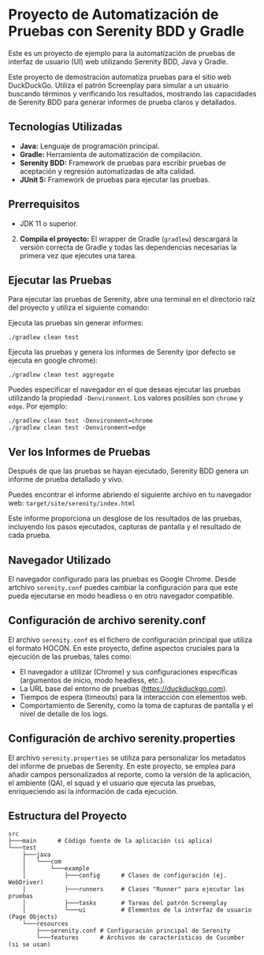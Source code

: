 # Proyecto de Automatización de Pruebas con Serenity BDD y Gradle

Este es un proyecto de ejemplo para la automatización de pruebas de interfaz de usuario (UI) web utilizando Serenity BDD, Java y Gradle.

Este proyecto de demostración automatiza pruebas para el sitio web DuckDuckGo. Utiliza el patrón Screenplay para simular a un usuario buscando términos y verificando los resultados, mostrando las capacidades de Serenity BDD para generar informes de prueba claros y detallados.

## Tecnologías Utilizadas

*   **Java:** Lenguaje de programación principal.
*   **Gradle:** Herramienta de automatización de compilación.
*   **Serenity BDD:** Framework de pruebas para escribir pruebas de aceptación y regresión automatizadas de alta calidad.
*   **JUnit 5:** Framework de pruebas para ejecutar las pruebas.

## Prerrequisitos

*   JDK 11 o superior.

2.  **Compila el proyecto:**
    El wrapper de Gradle (`gradlew`) descargará la versión correcta de Gradle y todas las dependencias necesarias la primera vez que ejecutes una tarea.

## Ejecutar las Pruebas

Para ejecutar las pruebas de Serenity, abre una terminal en el directorio raíz del proyecto y utiliza el siguiente comando:


Ejecuta las pruebas sin generar informes:

	./gradlew clean test  

Ejecuta las pruebas y genera los informes de Serenity (por defecto se ejecuta en google chrome):

	./gradlew clean test aggregate 

Puedes especificar el navegador en el que deseas ejecutar las pruebas utilizando la propiedad `-Denvironment`. Los valores posibles son `chrome` y `edge`. Por ejemplo:
    
    ./gradlew clean test -Denvironment=chrome
    ./gradlew clean test -Denvironment=edge


## Ver los Informes de Pruebas

Después de que las pruebas se hayan ejecutado, Serenity BDD genera un informe de prueba detallado y vivo.

Puedes encontrar el informe abriendo el siguiente archivo en tu navegador web:
`target/site/serenity/index.html`

Este informe proporciona un desglose de los resultados de las pruebas, incluyendo los pasos ejecutados, capturas de pantalla y el resultado de cada prueba.

## Navegador Utilizado

El navegador configurado para las pruebas es Google Chrome. 
Desde artchivo `serenity.conf` puedes cambiar la configuración para que este pueda ejecutarse en modo headless o en otro navegador compatible.


## Configuración de archivo serenity.conf

El archivo `serenity.conf` es el fichero de configuración principal que utiliza el formato HOCON. En este proyecto, define aspectos cruciales para la ejecución de las pruebas, tales como:
*   El navegador a utilizar (Chrome) y sus configuraciones específicas (argumentos de inicio, modo headless, etc.).
*   La URL base del entorno de pruebas (https://duckduckgo.com).
*   Tiempos de espera (timeouts) para la interacción con elementos web.
*   Comportamiento de Serenity, como la toma de capturas de pantalla y el nivel de detalle de los logs.

## Configuración de archivo serenity.properties

El archivo `serenity.properties` se utiliza para personalizar los metadatos del informe de pruebas de Serenity. En este proyecto, se emplea para añadir campos personalizados al reporte, como la versión de la aplicación, el ambiente (QA), el squad y el usuario que ejecuta las pruebas, enriqueciendo así la información de cada ejecución.

## Estructura del Proyecto

```
src
├───main      # Código fuente de la aplicación (si aplica)
└───test
    ├───java
    │   └───com
    │       └───example
    │           ├───config      # Clases de configuración (ej. WebDriver)
    │           ├───runners     # Clases "Runner" para ejecutar las pruebas
    │           ├───tasks       # Tareas del patrón Screenplay
    │           └───ui          # Elementos de la interfaz de usuario (Page Objects)
    └───resources
        ├───serenity.conf # Configuración principal de Serenity
        └───features      # Archivos de características de Cucumber (si se usan)
```